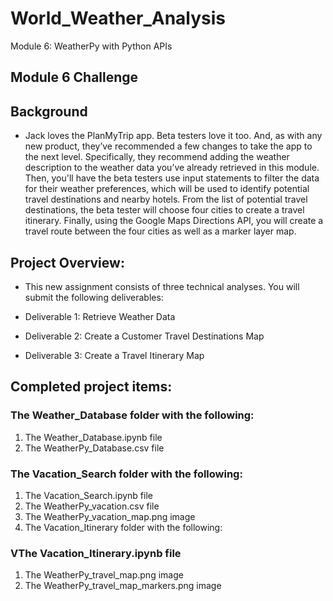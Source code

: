 # World_Weather_Analysis
 Module 6: WeatherPy with Python APIs
 
## Module 6 Challenge

## Background
- Jack loves the PlanMyTrip app. Beta testers love it too. And, as with any new product, they’ve recommended a few changes to take the app to the next level. Specifically, they recommend adding the weather description to the weather data you’ve already retrieved in this module. Then, you'll have the beta testers use input statements to filter the data for their weather preferences, which will be used to identify potential travel destinations and nearby hotels. From the list of potential travel destinations, the beta tester will choose four cities to create a travel itinerary. Finally, using the Google Maps Directions API, you will create a travel route between the four cities as well as a marker layer map.

## Project Overview:
- This new assignment consists of three technical analyses. You will submit the following deliverables:

- Deliverable 1: Retrieve Weather Data
- Deliverable 2: Create a Customer Travel Destinations Map
- Deliverable 3: Create a Travel Itinerary Map

## Completed project items:

### The Weather_Database folder with the following:
1. The Weather_Database.ipynb file
2. The WeatherPy_Database.csv file

### The Vacation_Search folder with the following:
1. The Vacation_Search.ipynb file
2. The WeatherPy_vacation.csv file
3. The WeatherPy_vacation_map.png image
4. The Vacation_Itinerary folder with the following:

### VThe Vacation_Itinerary.ipynb file
1. The WeatherPy_travel_map.png image
2. The WeatherPy_travel_map_markers.png image
